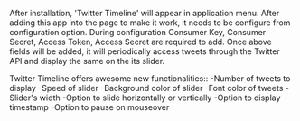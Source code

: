 After installation, 'Twitter Timeline' will appear in application menu. After adding this app into the page to make it work, it needs to be configure from configuration option. During configuration Consumer Key, Consumer Secret, Access Token, Access Secret are required to add. Once above fields will be added, it will periodically access tweets through the Twitter API and display the same on the its slider. 

Twitter Timeline offers awesome new functionalities::
-Number of tweets to display
-Speed of slider
-Background color of slider
-Font color of tweets
-Slider's width
-Option to slide horizontally or vertically
-Option to display timestamp
-Option to pause on mouseover

